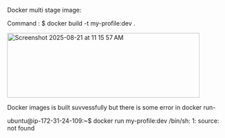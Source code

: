 Docker multi stage image:

Command : $ docker build -t my-profile:dev .

<img width="447" height="150" alt="Screenshot 2025-08-21 at 11 15 57 AM" src="https://github.com/user-attachments/assets/d1ce1c6d-1a71-4533-9ff5-8d023836e85d" />

Docker images is built suvvessfully but there is some error in docker run-

ubuntu@ip-172-31-24-109:~$ docker run my-profile:dev
/bin/sh: 1: source: not found
